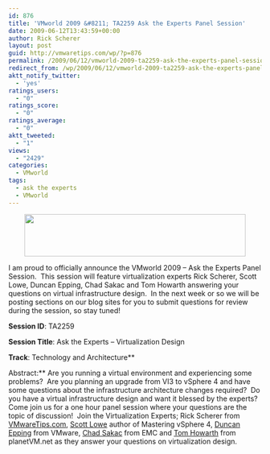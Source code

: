 ```yaml
---
id: 876
title: 'VMworld 2009 &#8211; TA2259 Ask the Experts Panel Session'
date: 2009-06-12T13:43:59+00:00
author: Rick Scherer
layout: post
guid: http://vmwaretips.com/wp/?p=876
permalink: /2009/06/12/vmworld-2009-ta2259-ask-the-experts-panel-session/
redirect_from: /wp/2009/06/12/vmworld-2009-ta2259-ask-the-experts-panel-session/
aktt_notify_twitter:
  - 'yes'
ratings_users:
  - "0"
ratings_score:
  - "0"
ratings_average:
  - "0"
aktt_tweeted:
  - "1"
views:
  - "2429"
categories:
  - VMworld
tags:
  - ask the experts
  - VMworld
---
```

<p style="text-align: center;">
  <a href="http://www.vmworld2009.com/registration.jspa"><img class="size-full wp-image-877 aligncenter" src="http://vmwaretips.com/wp/wp-content/uploads/2009/06/vmworld09reg.jpg" alt="" width="440" height="84" srcset="http://vmwaretips.com/wp/wp-content/uploads/2009/06/vmworld09reg.jpg 440w, http://vmwaretips.com/wp/wp-content/uploads/2009/06/vmworld09reg-300x57.jpg 300w" sizes="(max-width: 440px) 100vw, 440px" /></a>
</p>

I am proud to officially announce the VMworld 2009 &#8211; Ask the Experts Panel Session.  This session will feature virtualization experts Rick Scherer, Scott Lowe, Duncan Epping, Chad Sakac and Tom Howarth answering your questions on virtual infrastructure design.  In the next week or so we will be posting sections on our blog sites for you to submit questions for review during the session, so stay tuned!

**Session ID**: TA2259
  
**Session Title**: Ask the Experts &#8211; Virtualization Design
  
**Track**: Technology and Architecture**
  
Abstract:** Are you running a virtual environment and experiencing some problems?  Are you planning an upgrade from VI3 to vSphere 4 and have some questions about the infrastructure architecture changes required?  Do you have a virtual infrastructure design and want it blessed by the experts?  Come join us for a one hour panel session where your questions are the topic of discussion!  Join the Virtualization Experts; Rick Scherer from <a href="http://www.vmwaretips.com/" target="_blank">VMwareTips.com</a>, <a href="http://blog.scottlowe.org" target="_blank">Scott Lowe</a> author of Mastering vSphere 4, <a href="http://www.yellow-bricks.com" target="_blank">Duncan Epping</a> from VMware, <a href="http://virtualgeek.typepad.com/" target="_blank">Chad Sakac</a> from EMC and <a href="http://www.planetvm.net" target="_blank">Tom Howarth</a> from planetVM.net as they answer your questions on virtualization design.